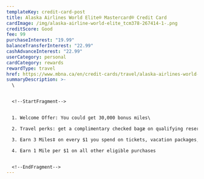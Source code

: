 ```yaml
---
templateKey: credit-card-post
title: Alaska Airlines World Elite® Mastercard® Credit Card
cardImage: /img/alaska-airline-world-elite_tcm378-267414-1-.png
creditScore: Good
fee: 99
purchaseInterest: "19.99"
balanceTransferInterest: "22.99"
cashAdvanceInterest: "22.99"
userCategory: personal
cardCategory: rewards
rewardType: travel
href: https://www.mbna.ca/en/credit-cards/travel/alaska-airlines-world-elite-mastercard/
summaryDescription: >-
  \


  <!--StartFragment-->


  1. Welcome Offer: You could get 30,000 bonus miles\

  2. Travel perks: get a complimentary checked bagæ on qualifying reservations, additional price protection on fares while earning Miles on eligible purchases toward flights and rewards\

  3. Earn 3 Miles‡ on every $1 you spend on tickets, vacation packages, and cargo services from Alaska Airlines\

  4. Earn 1 Mile per $1 on all other eligible purchases


  <!--EndFragment-->
---
```

